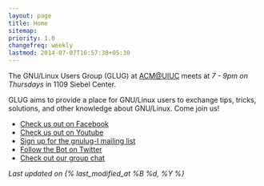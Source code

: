 ```yaml
---
layout: page
title: Home
sitemap:
priority: 1.0
changefreq: weekly
lastmod: 2014-07-07T16:57:30+05:30
---
```


The GNU/Linux Users Group (GLUG) at [ACM@UIUC](https://www-s.acm.illinois.edu/) meets at *7 - 9pm on Thursdays* in 1109 Siebel Center.

GLUG aims to provide a place for GNU/Linux users to exchange tips, tricks, solutions, and other knowledge about GNU/Linux. Come join us!  

+ [Check us out on Facebook](https://www.facebook.com/groups/uiuc.gluug)
+ [Check us out on Youtube](https://www.youtube.com/channel/UCsQCS7sl74hSLJezUE6vyDA)
+ [Sign up for the gnulug-l mailing list](http://www.acm.uiuc.edu/sigs/33)
+ [Follow the Bot on Twitter](https://twitter.com/UIUC_ACM_Bot/)
+ [Check out our group chat](http://slack.gnulug.org)

_Last updated on {% last_modified_at %B %d, %Y %}_
